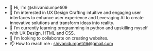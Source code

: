 - 👋 Hi, I’m @shivanidumpeti09
- 👀 I’m interested in UX Design Crafting intuitive and engaging user interfaces to enhance user experience and Leveraging AI to create innovative solutions and transform ideas into reality.
- 🌱 I’m currently learning programming in python and upskilling myself with UX Design, HTML and CSS.
- 💞️ I’m looking to collaborate on creating websites.
- 📫 How to reach me : shivanidumpeti16@gmail.com


<!---
shivanidumpeti09/shivanidumpeti09 is a ✨ special ✨ repository because its `README.md` (this file) appears on your GitHub profile.
You can click the Preview link to take a look at your changes.
--->
